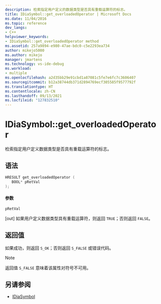```yaml
---
description: 检索指定用户定义的数据类型是否具有重载运算符的标志。
title: IDiaSymbol::get_overloadedOperator | Microsoft Docs
ms.date: 11/04/2016
ms.topic: reference
dev_langs:
- C++
helpviewer_keywords:
- IDiaSymbol::get_overloadedOperator method
ms.assetid: 257a9894-e980-47ae-bdc0-c5e2293ea734
author: mikejo5000
ms.author: mikejo
manager: jmartens
ms.technology: vs-ide-debug
ms.workload:
- multiple
ms.openlocfilehash: a2d35bb29e91cbd1a87081c5fe7e6fc7c3606407
ms.sourcegitcommit: b12a38744db371d2894769ecf305585f9577792f
ms.translationtype: HT
ms.contentlocale: zh-CN
ms.lasthandoff: 09/13/2021
ms.locfileid: "127832510"
---
```

# <a name="idiasymbolget_overloadedoperator"></a>IDiaSymbol::get_overloadedOperator
检索指定用户定义数据类型是否具有重载运算符的标志。

## <a name="syntax"></a>语法

```C++
HRESULT get_overloadedOperator ( 
   BOOL* pRetVal
);
```

#### <a name="parameters"></a>参数
 `pRetVal`

[out] 如果用户定义数据类型具有重载运算符，则返回 `TRUE`；否则返回 `FALSE`。

## <a name="return-value"></a>返回值
 如果成功，则返回 `S_OK`；否则返回 `S_FALSE` 或错误代码。

> [!NOTE]
> 返回值 `S_FALSE` 意味着该属性对符号不可用。

## <a name="see-also"></a>另请参阅
- [IDiaSymbol](../../debugger/debug-interface-access/idiasymbol.md)
